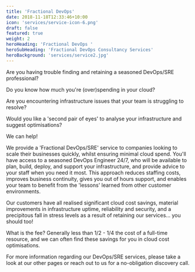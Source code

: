 ```yaml
---
title: 'Fractional DevOps'
date: 2018-11-18T12:33:46+10:00
icon: 'services/service-icon-6.png'
draft: false
featured: true
weight: 2
heroHeading: 'Fractional DevOps '
heroSubHeading: 'Fractional DevOps Consultancy Services'
heroBackground: 'services/service2.jpg'
---
```


Are you having trouble finding and retaining a seasoned DevOps/SRE professional?

Do you know how much you're (over)spending in your cloud?

Are you encountering infrastructure issues that your team is struggling
to resolve?

Would you like a 'second pair of eyes' to analyse your infrastructure
and suggest optimisations?

We can help!

We provide a 'Fractional DevOps/SRE' service to companies looking to scale their
businesses quickly, whilst ensuring minimal cloud spend. You'll have access to a
seasoned DevOps Engineer 24/7, who will be available to plan, build, deploy, and
support your infrastructure, and provide advice to your staff when you need it
most. This approach reduces staffing costs, improves business continuity, gives
you out of hours support, and enables your team to benefit from the 'lessons'
learned from other customer environments.

Our customers have all realised significant cloud cost savings, material improvements
in infrastructure uptime, reliability and security, and a precipitous fall in
stress levels as a result of retaining our services... you should too!

What is the fee? Generally less than 1/2 - 1/4 the cost of a full-time resource,
and we can often find these savings for you in cloud cost optimisations.

For more information regarding our DevOps/SRE services, please take a look at
our other pages or reach out to us for a no-obligation discovery call.
